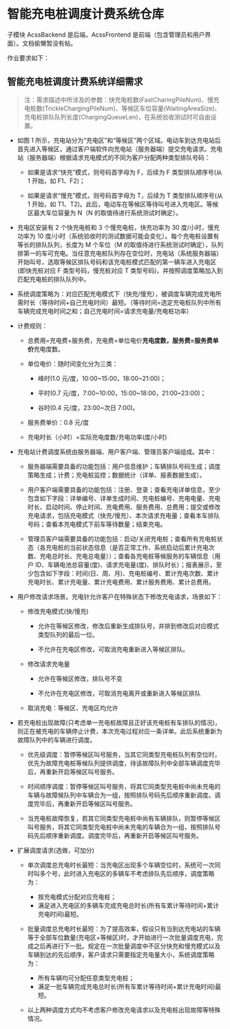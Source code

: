 # 智能充电桩调度计费系统仓库

子模块 AcssBackend 是后端，AcssFrontend 是前端（包含管理员和用户界面）。文档偷懒暂没有帖。

作业要求如下：

## 智能充电桩调度计费系统详细需求

> 注：需求描述中所涉及的参数：快充电桩数(FastCharingPileNum)、慢充电桩数(TrickleChargingPileNum)、等候区车位容量(WaitingAreaSize)、充电桩排队队列长度(ChargingQueueLen)，在系统验收测试时可自由设置。

- 如图 1 所示，充电站分为“充电区”和“等候区”两个区域。电动车到达充电站后首先进入等候区，通过客户端软件向充电站（服务器端）提交充电请求。充电站（服务器端）根据请求充电模式的不同为客户分配两种类型排队号码：

  - 如果是请求“快充”模式，则号码首字母为 F，后续为 F 类型排队顺序号(从 1 开始，如 F1、F2)；

  - 如果是请求“慢充”模式，则号码首字母为 T，后续为 T 类型排队顺序号(从 1 开始，如 T1、T2)。此后，电动车在等候区等待叫号进入充电区。等候区最大车位容量为 N（N 的取值待进行系统测试时确定）。

- 充电区安装有 2 个快充电桩和 3 个慢充电桩，快充功率为 30 度/小时，慢充功率为 10 度/小时（系统验收时的测试数据可能会变化）。每个充电桩设置有等长的排队队列，长度为 M 个车位（M 的取值待进行系统测试时确定），队列排第一的车可充电。当任意充电桩队列存在空位时，充电站（系统服务器端）开始叫号，选取等候区排队号码和该充电桩模式匹配的第一辆车进入充电区(即快充桩对应 F 类型号码，慢充桩对应 T 类型号码)，并按照调度策略加入到匹配充电桩的排队队列中。

- 系统调度策略为：对应匹配充电模式下（快充/慢充），被调度车辆完成充电所需时长（等待时间+自己充电时间）最短。（等待时间=选定充电桩队列中所有车辆完成充电时间之和；自己充电时间=请求充电量/充电桩功率）

- 计费规则：

  - 总费用=充电费+服务费，充电费=单位电价**充电度数，服务费=服务费单价**充电度数。

  - 单位电价：随时间变化分为三类：

    - 峰时(1.0 元/度，10:00~15:00，18:00~21:00)；

    - 平时(0.7 元/度，7:00~10:00，15:00~18:00，21:00~23:00)；

    - 谷时(0.4 元/度，23:00~次日 7:00)。

  - 服务费单价：0.8 元/度

  - 充电时长（小时）=实际充电度数/充电功率(度/小时)

- 充电站计费调度系统由服务器端、用户客户端、管理员客户端组成。其中：

  - 服务器端需要具备的功能包括：用户信息维护；车辆排队号码生成；调度策略生成；计费；充电桩监控；数据统计（详单、报表数据生成）。

  - 用户客户端需要具备的功能包括：注册、登录；查看充电详单信息，至少包含如下字段：详单编号、详单生成时间、充电桩编号、充电电量、充电时长、启动时间、停止时间、充电费用、服务费用、总费用；提交或修改充电请求，包括充电模式（快充/慢充）、本次请求充电量；查看本车排队号码；查看本充电模式下前车等待数量；结束充电。

  - 管理员客户端需要具备的功能包括：启动/关闭充电桩；查看所有充电桩状态（各充电桩的当前状态信息（是否正常工作、系统启动后累计充电次数、充电总时长、充电总电量））；查看各充电桩等候服务的车辆信息（用户 ID、车辆电池总容量(度)、请求充电量(度)、排队时长）；报表展示，至少包含如下字段：时间(日、周、月)、充电桩编号、累计充电次数、累计充电时长、累计充电量、累计充电费用、累计服务费用、累计总费用。

- 用户修改请求场景。充电针允许客户在特殊状态下修改充电请求，场景如下：

  - 修改充电模式(快/慢充)

    - 允许在等候区修改，修改后重新生成排队号，并排到修改后对应模式类型队列的最后一位。

    - 不允许在充电区修改，可取消充电重新进入等候区排队。

  - 修改请求充电量

    - 允许在等候区修改，排队号不变

    - 不允许在充电区修改，可取消充电离开或重新进入等候区排队

  - 取消充电：等候区、充电区均允许

- 若充电桩出现故障(只考虑单一充电桩故障且正好该充电桩有车排队的情况)，则正在被充电的车辆停止计费，本次充电过程对应一条详单。此后系统重新为故障队列中的车辆进行调度。

  - 优先级调度：暂停等候区叫号服务，当其它同类型充电桩队列有空位时，优先为故障充电桩等候队列提供调度，待该故障队列中全部车辆调度完毕后，再重新开启等候区叫号服务。

  - 时间顺序调度：暂停等候区叫号服务，将其它同类型充电桩中尚未充电的车辆与故障候队列中车辆合为一组，按照排队号码先后顺序重新调度。调度完毕后，再重新开启等候区叫号服务。

  - 当充电桩故障恢复，若其它同类型充电桩中尚有车辆排队，则暂停等候区叫号服务，将其它同类型充电桩中尚未充电的车辆合为一组，按照排队号码先后顺序重新调度。调度完毕后，再重新开启等候区叫号服务。

- 扩展调度请求(选做，可加分)

  - 单次调度总充电时长最短：当充电区出现多个车辆空位时，系统可一次同时叫多个号，此时进入充电区的多辆车不考虑排队先后顺序，调度策略为：

    - 按充电模式分配对应充电桩；
    - 满足进入充电区的多辆车完成充电总时长(所有车累计等待时间+累计充电时间)最短。

  - 批量调度总充电时长最短：为了提高效率，假设只有当到达充电站的车辆等于全部车位数量(充电区+等候区)时，才开始进行一次批量调度充电，完成之后再进行下一批。规定在一次批量调度中不区分快充和慢充模式以及车辆到达的先后顺序，客户请求只需要指定充电量大小，系统调度策略为：

    - 所有车辆均可分配任意类型充电桩；
    - 满足一批车辆完成充电总时长(所有车累计等待时间+累计充电时间)最短。

  - 以上两种调度方式均不考虑客户修改充电请求以及充电桩出现故障等特殊情况。
